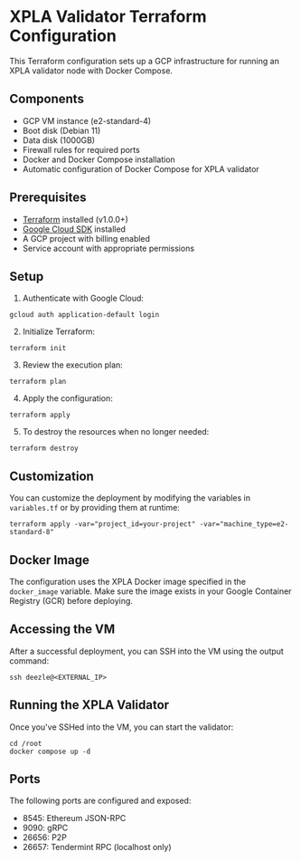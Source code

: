 # XPLA Validator Terraform Configuration

This Terraform configuration sets up a GCP infrastructure for running an XPLA validator node with Docker Compose.

## Components

- GCP VM instance (e2-standard-4)
- Boot disk (Debian 11)
- Data disk (1000GB)
- Firewall rules for required ports
- Docker and Docker Compose installation
- Automatic configuration of Docker Compose for XPLA validator

## Prerequisites

- [Terraform](https://www.terraform.io/downloads.html) installed (v1.0.0+)
- [Google Cloud SDK](https://cloud.google.com/sdk/docs/install) installed
- A GCP project with billing enabled
- Service account with appropriate permissions

## Setup

1. Authenticate with Google Cloud:

```shell
gcloud auth application-default login
```

2. Initialize Terraform:

```shell
terraform init
```

3. Review the execution plan:

```shell
terraform plan
```

4. Apply the configuration:

```shell
terraform apply
```

5. To destroy the resources when no longer needed:

```shell
terraform destroy
```

## Customization

You can customize the deployment by modifying the variables in `variables.tf` or by providing them at runtime:

```shell
terraform apply -var="project_id=your-project" -var="machine_type=e2-standard-8"
```

## Docker Image

The configuration uses the XPLA Docker image specified in the `docker_image` variable. Make sure the image exists in your Google Container Registry (GCR) before deploying.

## Accessing the VM

After a successful deployment, you can SSH into the VM using the output command:

```shell
ssh deezle@<EXTERNAL_IP>
```

## Running the XPLA Validator

Once you've SSHed into the VM, you can start the validator:

```shell
cd /root
docker compose up -d
```

## Ports

The following ports are configured and exposed:

- 8545: Ethereum JSON-RPC
- 9090: gRPC
- 26656: P2P
- 26657: Tendermint RPC (localhost only)
